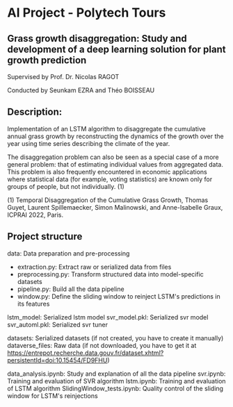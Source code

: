 # AI Project - Polytech Tours

## Grass growth disaggregation: Study and development of a deep learning solution for plant growth prediction

Supervised by Prof. Dr. Nicolas RAGOT

Conducted by Seunkam EZRA and Théo BOISSEAU


## Description:

Implementation of an LSTM algorithm to disaggregate the cumulative annual grass growth by reconstructing the dynamics of the growth over the year using time series describing the climate of the year.

The disaggregation problem can also be seen as a special case of a more general problem: that of estimating individual values from aggregated data. This problem is also frequently encountered in economic applications where statistical data (for example, voting statistics) are known only for groups of people, but not individually. (1)

(1) Temporal Disaggregation of the Cumulative Grass Growth, Thomas Guyet, Laurent Spillemaecker, Simon Malinowski, and Anne-Isabelle Graux, ICPRAI 2022, Paris.


## Project structure

data: Data preparation and pre-processing
- extraction.py: Extract raw or serialized data from files
- preprocessing.py: Transform structured data into model-specific datasets
- pipeline.py: Build all the data pipeline
- window.py: Define the sliding window to reinject LSTM's predictions in its features

lstm_model: Serialized lstm model
svr_model.pkl: Serialized svr model
svr_automl.pkl: Serialized svr tuner

datasets: Serialized datasets (if not created, you have to create it manually)
dataverse_files: Raw data (if not downloaded, you have to get it at https://entrepot.recherche.data.gouv.fr/dataset.xhtml?persistentId=doi:10.15454/FD9FHU)

data_analysis.ipynb: Study and explanation of all the data pipeline
svr.ipynb: Training and evaluation of SVR algorithm
lstm.ipynb: Training and evaluation of LSTM algorithm
SlidingWindow_tests.ipynb: Quality control of the sliding window for LSTM's reinjections
